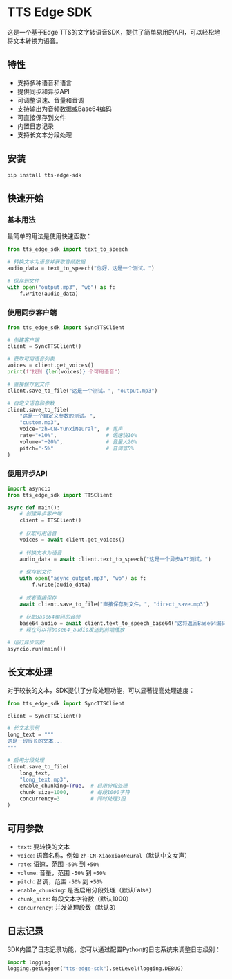 # TTS Edge SDK

这是一个基于Edge TTS的文字转语音SDK，提供了简单易用的API，可以轻松地将文本转换为语音。

## 特性

- 支持多种语音和语言
- 提供同步和异步API
- 可调整语速、音量和音调
- 支持输出为音频数据或Base64编码
- 可直接保存到文件
- 内置日志记录
- 支持长文本分段处理

## 安装

```bash
pip install tts-edge-sdk
```

## 快速开始

### 基本用法

最简单的用法是使用快速函数：

```python
from tts_edge_sdk import text_to_speech

# 转换文本为语音并获取音频数据
audio_data = text_to_speech("你好，这是一个测试。")

# 保存到文件
with open("output.mp3", "wb") as f:
    f.write(audio_data)
```

### 使用同步客户端

```python
from tts_edge_sdk import SyncTTSClient

# 创建客户端
client = SyncTTSClient()

# 获取可用语音列表
voices = client.get_voices()
print(f"找到 {len(voices)} 个可用语音")

# 直接保存到文件
client.save_to_file("这是一个测试。", "output.mp3")

# 自定义语音和参数
client.save_to_file(
    "这是一个自定义参数的测试。", 
    "custom.mp3",
    voice="zh-CN-YunxiNeural",  # 男声
    rate="+10%",                # 语速快10%
    volume="+20%",              # 音量大20%
    pitch="-5%"                 # 音调低5%
)
```

### 使用异步API

```python
import asyncio
from tts_edge_sdk import TTSClient

async def main():
    # 创建异步客户端
    client = TTSClient()
    
    # 获取可用语音
    voices = await client.get_voices()
    
    # 转换文本为语音
    audio_data = await client.text_to_speech("这是一个异步API测试。")
    
    # 保存到文件
    with open("async_output.mp3", "wb") as f:
        f.write(audio_data)
    
    # 或者直接保存
    await client.save_to_file("直接保存到文件。", "direct_save.mp3")
    
    # 获取Base64编码的音频
    base64_audio = await client.text_to_speech_base64("这将返回Base64编码的音频数据。")
    # 现在可以将base64_audio发送到前端播放

# 运行异步函数
asyncio.run(main())
```

## 长文本处理

对于较长的文本，SDK提供了分段处理功能，可以显著提高处理速度：

```python
from tts_edge_sdk import SyncTTSClient

client = SyncTTSClient()

# 长文本示例
long_text = """
这是一段很长的文本...
"""

# 启用分段处理
client.save_to_file(
    long_text,
    "long_text.mp3",
    enable_chunking=True,  # 启用分段处理
    chunk_size=1000,       # 每段1000字符
    concurrency=3          # 同时处理3段
)
```

## 可用参数

- `text`: 要转换的文本
- `voice`: 语音名称，例如 `zh-CN-XiaoxiaoNeural`（默认中文女声）
- `rate`: 语速，范围 `-50%` 到 `+50%`
- `volume`: 音量，范围 `-50%` 到 `+50%`
- `pitch`: 音调，范围 `-50%` 到 `+50%`
- `enable_chunking`: 是否启用分段处理（默认False）
- `chunk_size`: 每段文本字符数（默认1000）
- `concurrency`: 并发处理段数（默认3）

## 日志记录

SDK内置了日志记录功能，您可以通过配置Python的日志系统来调整日志级别：

```python
import logging
logging.getLogger("tts-edge-sdk").setLevel(logging.DEBUG)
``` 